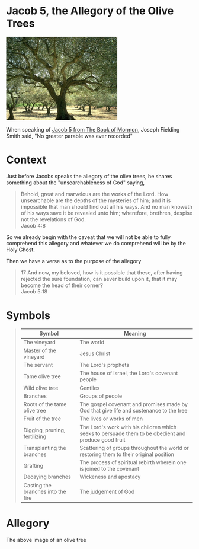 

# Jacob 5, the Allegory of the Olive Trees

<img src="olive tree.jpg" alt="Alt text" title="Olive Tree" style="display: inline-block; margin: 0 auto; max-width: 300px">


When speaking of [Jacob 5 from The Book of Mormon][1], Joseph Fielding Smith said, "No greater parable was ever recorded"



# Context
Just before Jacobs speaks the allegory of the olive trees, he shares something about the "unsearchableness of God" saying, 

> Behold, great and marvelous are the works of the Lord. How unsearchable are the depths of the mysteries of him; and it is impossible that man should find out all his ways. And no man knoweth of his ways save it be revealed unto him; wherefore, brethren, despise not the revelations of God.     
> Jacob 4:8

So we already begin with the caveat that we will not be able to fully comprehend this allegory and whatever we do comprehend will be by the Holy Ghost.

Then we have a verse as to the purpose of the allegory

> 17 And now, my beloved, how is it possible that these, after having rejected the sure foundation, can aever build upon it, that it may become the head of their corner?   
> Jacob 5:18
# Symbols

> Symbol | Meaning 
> --- | ---
> The vineyard | The world
> Master of the vineyard | Jesus Christ
> The servant | The Lord's prophets
> Tame olive tree | The house of Israel, the Lord's covenant people
> Wild olive tree | Gentiles
> Branches | Groups of people
> Roots of the tame olive tree | The gospel covenant and promises made by God that give life and sustenance to the tree
> Fruit of the tree | The lives or works of men
> Digging, pruning, fertilizing | The Lord's work with his children which seeks to persuade them to be obedient and produce good fruit
> Transplanting the branches | Scattering of groups throughout the world or restoring them to their original position
> Grafting | The process of spiritual rebirth wherein one is joined to the covenant
> Decaying branches | Wickeness and apostacy
> Casting the branches into the fire | The judgement of God


# Allegory


The above image of an olive tree 




[1]: https://www.churchofjesuschrist.org/study/scriptures/bofm/jacob/5?lang=eng



